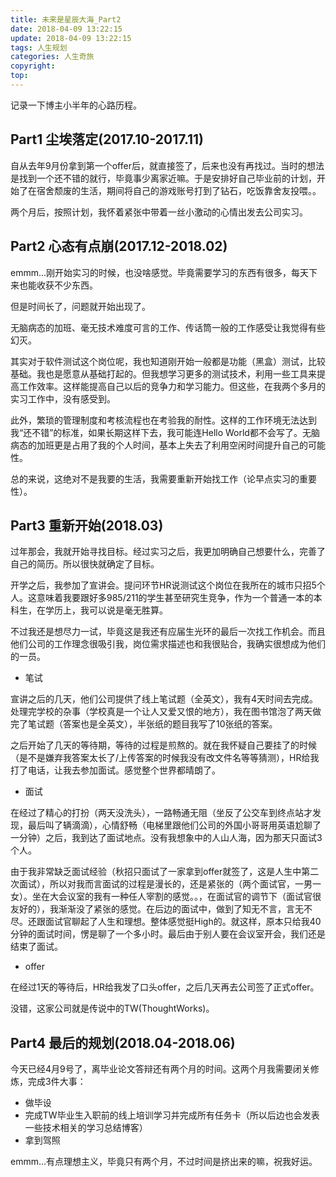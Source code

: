 ```yaml
---
title: 未来是星辰大海_Part2
date: 2018-04-09 13:22:15
update: 2018-04-09 13:22:15
tags: 人生规划
categories: 人生奇旅
copyright:
top:
---
```


记录一下博主小半年的心路历程。

<!-- more -->

## Part1 尘埃落定(2017.10-2017.11) ##

自从去年9月份拿到第一个offer后，就直接签了，后来也没有再找过。当时的想法是找到一个还不错的就行，毕竟事少离家近嘛。于是安排好自己毕业前的计划，开始了在宿舍颓废的生活，期间将自己的游戏账号打到了钻石，吃饭靠舍友投喂。。

两个月后，按照计划，我怀着紧张中带着一丝小激动的心情出发去公司实习。


## Part2 心态有点崩(2017.12-2018.02) ##

emmm...刚开始实习的时候，也没啥感觉。毕竟需要学习的东西有很多，每天下来也能收获不少东西。

但是时间长了，问题就开始出现了。

无脑病态的加班、毫无技术难度可言的工作、传话筒一般的工作感受让我觉得有些幻灭。

其实对于软件测试这个岗位呢，我也知道刚开始一般都是功能（黑盒）测试，比较基础。我也是愿意从基础打起的。但我想学习更多的测试技术，利用一些工具来提高工作效率。这样能提高自己以后的竞争力和学习能力。但这些，在我两个多月的实习工作中，没有感受到。

此外，繁琐的管理制度和考核流程也在考验我的耐性。这样的工作环境无法达到我“还不错”的标准，如果长期这样下去，我可能连Hello World都不会写了。无脑病态的加班更是占用了我的个人时间，基本上失去了利用空闲时间提升自己的可能性。

总的来说，这绝对不是我要的生活，我需要重新开始找工作（论早点实习的重要性）。

## Part3 重新开始(2018.03) ##

过年那会，我就开始寻找目标。经过实习之后，我更加明确自己想要什么，完善了自己的简历。所以很快就确定了目标。

开学之后，我参加了宣讲会。提问环节HR说测试这个岗位在我所在的城市只招5个人。这意味着我要跟好多985/211的学生甚至研究生竞争，作为一个普通一本的本科生，在学历上，我可以说是毫无胜算。

不过我还是想尽力一试，毕竟这是我还有应届生光环的最后一次找工作机会。而且他们公司的工作理念很吸引我，岗位需求描述也和我很贴合，我确实很想成为他们的一员。

- 笔试

宣讲之后的几天，他们公司提供了线上笔试题（全英文），我有4天时间去完成。处理完学校的杂事（学校真是一个让人又爱又恨的地方），我在图书馆泡了两天做完了笔试题（答案也是全英文），半张纸的题目我写了10张纸的答案。

之后开始了几天的等待期，等待的过程是煎熬的。就在我怀疑自己要挂了的时候（是不是嫌弃我答案太长了/上传答案的时候我没有改文件名等等猜测），HR给我打了电话，让我去参加面试。感觉整个世界都晴朗了。

- 面试

在经过了精心的打扮（两天没洗头），一路畅通无阻（坐反了公交车到终点站才发现，最后叫了辆滴滴），心情舒畅（电梯里跟他们公司的外国小哥哥用英语尬聊了一分钟）之后，我到达了面试地点。没有我想象中的人山人海，因为那天只面试3个人。

由于我非常缺乏面试经验（秋招只面试了一家拿到offer就签了，这是人生中第二次面试），所以对我而言面试的过程是漫长的，还是紧张的（两个面试官，一男一女）。坐在大会议室的我有一种任人宰割的感觉。。，在面试官的调节下（面试官很友好的），我渐渐没了紧张的感觉。在后边的面试中，做到了知无不言，言无不尽。还跟面试官聊起了人生和理想。整体感觉挺High的。就这样，原本只给我40分钟的面试时间，愣是聊了一个多小时。最后由于别人要在会议室开会，我们还是结束了面试。

- offer

在经过1天的等待后，HR给我发了口头offer，之后几天再去公司签了正式offer。

没错，这家公司就是传说中的TW(ThoughtWorks)。

## Part4 最后的规划(2018.04-2018.06) ##

今天已经4月9号了，离毕业论文答辩还有两个月的时间。这两个月我需要闭关修炼，完成3件大事：

- 做毕设
- 完成TW毕业生入职前的线上培训学习并完成所有任务卡（所以后边也会发表一些技术相关的学习总结博客）
- 拿到驾照

emmm...有点理想主义，毕竟只有两个月，不过时间是挤出来的嘛，祝我好运。